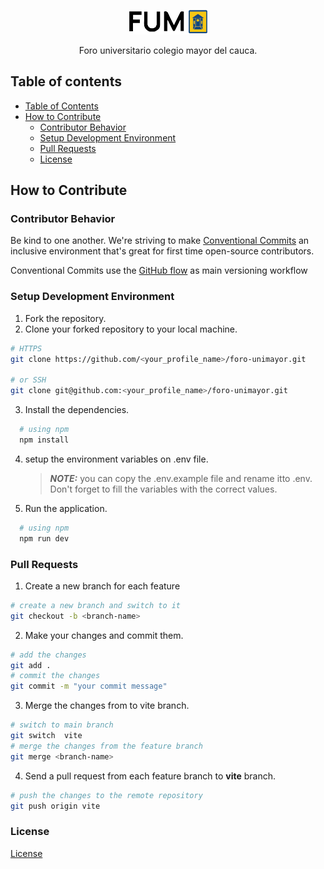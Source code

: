 <p align="center">
	<img src="./public/imagenes/FUM-logo.png"  alt="FUM logo" title="calculator icon" width="125" height="auto" />
</p>

<p align="center">
	 Foro universitario colegio mayor del cauca.
</p>

## Table of contents

- [Table of Contents](#table-of-contents)
- [How to Contribute](#how-to-contribute)
  - [Contributor Behavior](#contributor-behavior)
  - [Setup Development Environment](#setup-development-environment)
  - [Pull Requests](#pull-requests)
  - [License](#license)

## How to Contribute

### Contributor Behavior

Be kind to one another. We're striving to make [Conventional Commits](https://www.conventionalcommits.org/) an inclusive
environment that's great for first time open-source contributors.

Conventional Commits use the [GitHub flow](https://guides.github.com/introduction/flow/) as main versioning workflow

### Setup Development Environment

1. Fork the repository.
2. Clone your forked repository to your local machine.

```bash
# HTTPS
git clone https://github.com/<your_profile_name>/foro-unimayor.git

# or SSH
git clone git@github.com:<your_profile_name>/foro-unimayor.git
```

3. Install the dependencies.

```bash
  # using npm
  npm install
```

4. setup the environment variables on .env file.

   > **_NOTE:_** you can copy the .env.example file and rename itto .env. Don't forget to fill the variables with the correct values.

5. Run the application.

```bash
  # using npm
  npm run dev
```

### Pull Requests

1. Create a new branch for each feature

```bash
# create a new branch and switch to it
git checkout -b <branch-name>
```

2. Make your changes and commit them.

```bash
# add the changes
git add .
# commit the changes
git commit -m "your commit message"
```

3. Merge the changes from to vite branch.

```bash
# switch to main branch
git switch  vite
# merge the changes from the feature branch
git merge <branch-name>
```

4. Send a pull request from each feature branch to **vite** branch.

```bash
# push the changes to the remote repository
git push origin vite
```

### License

[License](./LICENSE)
